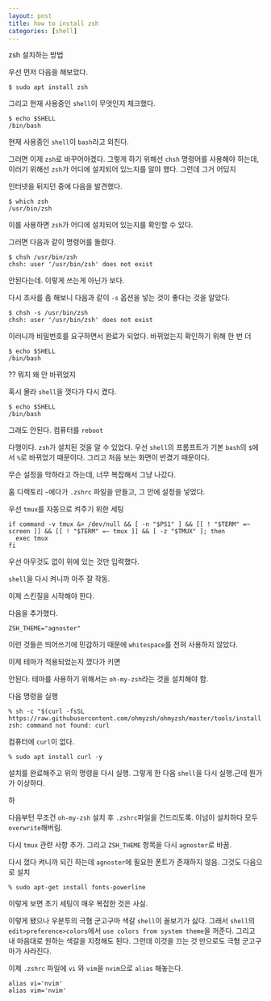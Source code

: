 ```yaml
---
layout: post
title: how to install zsh
categories: [shell]
---
```


zsh 설치하는 방법

우선 먼저 다음을 해보았다.

```
$ sudo apt install zsh
```

그리고 현재 사용중인 `shell`이 무엇인지 체크했다.

```
$ echo $SHELL
/bin/bash
```

현재 사용중인 `shell`이 `bash`라고 외친다.

그러면 이제 `zsh`로 바꾸어야겠다. 그렇게 하기 위해선 `chsh` 명령어를 사용해야 하는데, 이러기 위해선 `zsh`가 어디에 설치되어 있느지를 알야 했다. 그런데 그거 어딨지

인터넷을 뒤지던 중에 다음을 발견했다.

```
$ which zsh
/usr/bin/zsh
```

이를 사용하면 `zsh`가 어디에 설치되어 있는지를 확인할 수 있다.

그러면 다음과 같이 명령어를 돌렸다.

```
$ chsh /usr/bin/zsh
chsh: user '/usr/bin/zsh' does not exist
```

안된다는데. 이렇게 쓰는게 아닌가 보다.

다시 조사를 좀 해보니 다음과 같이 `-s` 옵션을 넣는 것이 좋다는 것을 알았다.

```
$ chsh -s /usr/bin/zsh
chsh: user '/usr/bin/zsh' does not exist
```

이러니까 비밀번호를 요구하면서 완료가 되었다. 바뀌었는지 확인하기 위해 한 번 더

```
$ echo $SHELL
/bin/bash
```

?? 뭐지 왜 안 바뀌었지

혹시 몰라 `shell`을 껏다가 다시 켰다.

```
$ echo $SHELL
/bin/bash
```

그래도 안된다. 컴퓨터를 `reboot`

다행이다. `zsh`가 설치된 것을 알 수 있었다. 우선 `shell`의 프롬프트가 기본 `bash`의 `$`에서 `%`로 바뀌었기 때문이다. 그리고 처음 보는 화면이 반겼기 때문이다.

무슨 설정을 막하라고 하는데, 너무 복잡해서 그냥 나갔다.

홈 디렉토리 `~`에다가 `.zshrc` 파일을 만들고, 그 안에 설정을 넣었다.

우선 `tmux`를 자동으로 켜주기 위한 세팅

```
if command -v tmux &> /dev/null && [ -n "$PS1" ] && [[ ! "$TERM" =~ screen ]] && [[ ! "$TERM" =~ tmux ]] && [ -z "$TMUX" ]; then
  exec tmux
fi
```

우선 아무것도 없이 위에 있는 것만 입력했다.

`shell`을 다시 켜니까 아주 잘 작동.

이제 스킨질을 시작해야 한다.

다음을 추가했다.

```
ZSH_THEME="agnoster"
```

이런 것들은 띄어쓰기에 민감하기 때문에 `whitespace`를 전혀 사용하지 않았다.

이제 테마가 적용되었는지 껐다가 키면

안된다.
테마를 사용하기 위해서는 `oh-my-zsh`라는 것을 설치해야 함.

다음 명령을 실행

```
% sh -c "$(curl -fsSL https://raw.githubusercontent.com/ohmyzsh/ohmyzsh/master/tools/install.sh)"
zsh: command not found: curl
```

컴퓨터에 `curl`이 없다.

```
% sudo apt install curl -y
```

설치를 완료해주고 위의 명령을 다시 실행. 그렇게 한 다음 `shell`을 다시 실행.근데 뭔가가 이상하다.

하

다음부턴 무조건 `oh-my-zsh` 설치 후 `.zshrc`파일을 건드리도록. 이넘이 설치하다 모두 `overwrite`해버림.

다시 `tmux` 관련 사항 추가. 그리고 `ZSH_THEME` 항목을 다시 `agnoster`로 바꿈.

다시 껐다 켜니까 되긴 하는데 `agnoster`에 필요한 폰트가 존재하지 않음. 그것도 다음으로 설치

```
% sudo apt-get install fonts-powerline
```

이렇게 보면 초기 세팅이 매우 복잡한 것은 사실.

이렇게 됐으나 우분투의 극혐 군고구마 색갈 `shell`이 꼴보기가 싫다. 그래서 `shell`의 `edit>preference>colors`에서 `use colors from system theme`을 꺼준다. 그리고 내 마음대로 원하는 색갈을 지정해도 된다. 그런데 이것을 끄는 것 만으로도 극혐 군고구마가 사라진다. 

이제 `.zshrc` 파일에 `vi` 와 `vim`을 `nvim`으로 `alias` 해놓는다.

```
alias vi='nvim'
alias vim='nvim'
```

